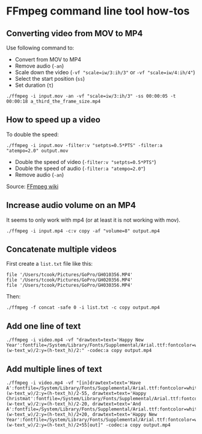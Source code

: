 # FFmpeg command line tool how-tos

## Converting video from MOV to MP4

Use following command to:

* Convert from MOV to MP4
* Remove audio (`-an`)
* Scale down the video (`-vf "scale=iw/3:ih/3"` or `-vf "scale=iw/4:ih/4"`)
* Select the start position (`ss`)
* Set duration (`t`)

```
./ffmpeg -i input.mov -an -vf "scale=iw/3:ih/3" -ss 00:00:05 -t 00:00:18 a_third_the_frame_size.mp4
```

## How to speed up a video

To double the speed:

```
./ffmpeg -i input.mov -filter:v "setpts=0.5*PTS" -filter:a "atempo=2.0" output.mov
```

* Double the speed of video (`-filter:v "setpts=0.5*PTS"`)
* Double the speed of audio (`-filter:a "atempo=2.0"`)
* Remove audio (`-an`)

Source: [FFmpeg wiki](https://trac.ffmpeg.org/wiki/How%20to%20speed%20up%20/%20slow%20down%20a%20video)

## Increase audio volume on an MP4

It seems to only work with mp4 (or at least it is not working with mov).

```
./ffmpeg -i input.mp4 -c:v copy -af "volume=8" output.mp4
```

## Concatenate multiple videos

First create a `list.txt` file like this:

```
file '/Users/tcook/Pictures/GoPro/GH010356.MP4'
file '/Users/tcook/Pictures/GoPro/GH020356.MP4'
file '/Users/tcook/Pictures/GoPro/GH030356.MP4'
```

Then:

```
./ffmpeg -f concat -safe 0 -i list.txt -c copy output.mp4
```

## Add one line of text

```
./ffmpeg -i video.mp4 -vf "drawtext=text='Happy New Year':fontfile=/System/Library/Fonts/Supplemental/Arial.ttf:fontcolor=white:fontsize=30:x=(w-text_w)/2:y=(h-text_h)/2:" -codec:a copy output.mp4
```

## Add multiple lines of text

```
./ffmpeg -i video.mp4 -vf "[in]drawtext=text='Have A':fontfile=/System/Library/Fonts/Supplemental/Arial.ttf:fontcolor=white:fontsize=30:x=(w-text_w)/2:y=(h-text_h)/2-55, drawtext=text='Happy Christmat':fontfile=/System/Library/Fonts/Supplemental/Arial.ttf:fontcolor=white:fontsize=30:x=(w-text_w)/2:y=(h-text_h)/2-20, drawtext=text='And A':fontfile=/System/Library/Fonts/Supplemental/Arial.ttf:fontcolor=white:fontsize=30:x=(w-text_w)/2:y=(h-text_h)/2+20, drawtext=text='Happy New Year':fontfile=/System/Library/Fonts/Supplemental/Arial.ttf:fontcolor=white:fontsize=30:x=(w-text_w)/2:y=(h-text_h)/2+55[out]" -codec:a copy output.mp4
```
